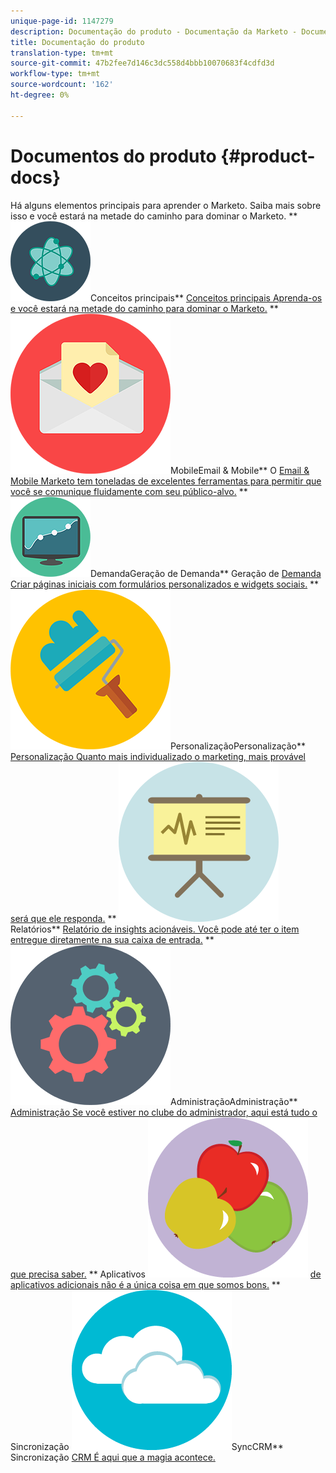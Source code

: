 ```yaml
---
unique-page-id: 1147279
description: Documentação do produto - Documentação da Marketo - Documentação do produto
title: Documentação do produto
translation-type: tm+mt
source-git-commit: 47b2fee7d146c3dc558d4bbb10070683f4cdfd3d
workflow-type: tm+mt
source-wordcount: '162'
ht-degree: 0%

---
```



# Documentos do produto {#product-docs}

Há alguns elementos principais para aprender o Marketo. Saiba mais sobre isso e você estará na metade do caminho para dominar o Marketo.
** ![Conceitos principais](assets/education-science-12.png)Conceitos principais** [Conceitos principais Aprenda-os e você estará na metade do caminho para dominar o Marketo.](product-docs/core-marketo-concepts.md)     **  ![Email &amp; ](assets/valentine-day-10.png)MobileEmail &amp; Mobile** O  [Email &amp; Mobile Marketo tem toneladas de excelentes ferramentas para permitir que você se comunique fluidamente com seu público-alvo.](https://docs.marketo.com/pages/viewpage.action?pageId=557076)     **  ![Geração de ](assets/seo-04.png)DemandaGeração de Demanda** Geração de  [Demanda Criar páginas iniciais com formulários personalizados e widgets sociais.](product-docs/demand-generation.md)     **  ![](assets/graphic-design-tools-19.png)PersonalizaçãoPersonalização**  [Personalização Quanto mais individualizado o marketing, mais provável será que ele responda.](product-docs/personalization.md)     **  ![](assets/office-21.png)Relatórios**  [Relatório de insights acionáveis. Você pode até ter o item entregue diretamente na sua caixa de entrada.](product-docs/reporting.md)     **  ![](assets/technology-08.png)AdministraçãoAdministração**  [Administração Se você estiver no clube do administrador, aqui está tudo o que precisa saber.](https://docs.marketo.com/display/DOCS/Administration)     ** Aplicativos  ![adicionaisAplicativos adicionais** Gerenciamento de clientes potenciais ](assets/food-10.png)  [de aplicativos adicionais não é a única coisa em que somos bons.](product-docs/additional-apps.md)     ** Sincronização  ![CRM ](assets/seo-33.png)SyncCRM** Sincronização  [CRM É aqui que a magia acontece.](product-docs/crm-sync.md)